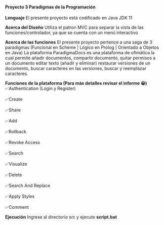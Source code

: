 #### Proyecto 3 Paradigmas de la Programación
**Lenguaje**
El presente proyecto está codificado en Java JDK 11

**Acerca del Diseño**
Utiliza el patron MVC para  separar la vista de las funciones/controlador, ya que se cuenta con un menú interactivo

**Acerca de las funciones**
El presente proyecto pertence a una saga de 3 paradigmas (Funcional en Scheme | Lógico en Prolog | Orientado a Objetos en Java) La plataforma ParadigmaDocs es una plataforma de ofimática la cual permite añadir documentos, compartir documento, quitar permisos a un documento editar texto (añadir y eliminar) restaurar versiones de un documento, buscar caracteres en las versiones, buscar y reemplazar caracteres.

**Funciones de la plataforma (Para más detalles revisar el informe 😀)**
✅Authentication (Login y Register)	 <br/>       
✅Create	          <br/>	  	     	   
✅Share	          <br/>	  	     	   
✅Add          	  	<br/>               
✅Rollback          	  	     <br/>	   
✅Revoke Access     	 <br/> 	     	   
✅Search    		  	<br/>     	       
✅Visualize	<br/>	  	     	       
✅Delete		  	   	<br/>     	       
✅Search And Replace		<br/>     	   
✅Apply Styles		 <br/> 	     	   
✅Comment		  	    <br/>    

**Ejecución**
Ingrese al directorio src y ejecute **script.bat**
